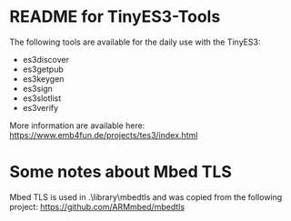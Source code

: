# README for TinyES3-Tools
The following tools are available for the daily use with the TinyES3:

   * es3discover
   * es3getpub
   * es3keygen
   * es3sign
   * es3slotlist
   * es3verify

More information are available here: https://www.emb4fun.de/projects/tes3/index.html

# Some notes about Mbed TLS
Mbed TLS is used in .\library\mbedtls and was copied from the following project:
https://github.com/ARMmbed/mbedtls